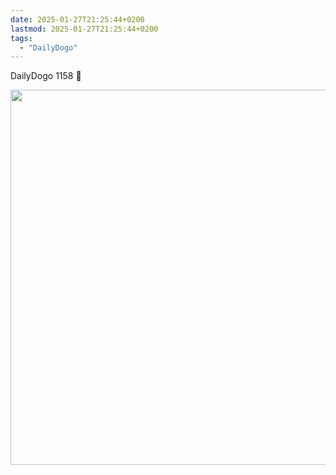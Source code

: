 ```yaml
---
date: 2025-01-27T21:25:44+0200
lastmod: 2025-01-27T21:25:44+0200
tags:
  - "DailyDogo"
---
```

DailyDogo 1158 🐶

<img src="/media/uploads/2025/dd1158-monday.jpeg" width="600" alt="" />
